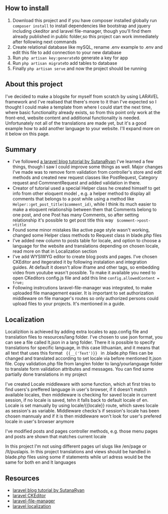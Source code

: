 ## How to install
<ol>
    <li> Download this project and if you have composer installed globally run
        <code>composer install</code> to install dependencies like bootstrap and jquery including ckeditor and laravel file-manager, though you'll find them already published in public folder,so this project can work immediately after following next commands</li>
    <li>Create relational database like mySQL, rename .env example to .env and edit this file to add connection to your new database</li>
    <li>Run <code>php artisan key:generate</code>to generate a key for app</li>
    <li>Run <code>php artisan migrate</code>to add tables to database</li>
    <li> Finally <code>php artisan serve</code> and now the project should be running
</ol>    
       

## About this project
<p> I've decided to make a blogsite for myself from scratch by using LARAVEL framework and I've realised that there's more to it than I've expected so I thought I could make a template from where I could start the next time, where basic functionality already exists, so from this point only work at the front-end, website content and additional functionality is needed. Unfortunately not all of the translations are made yet, but it's a good example how to add another language to your website. I'll expand more on it below on this page.</p>

## Summary 
<ul>
    <li>I've followed <a href="http://www.sutanaryan.com/2017/07/how-to-create-a-blog-with-laravel-5-part-1-file-structure-templating/">a laravel blog tutorial by SutanaRyan</a> I've learned a few things, though I saw I could improve some things as well. Major changes I've made was to remove form validation from controller's store and edit methods and created new request classes like PostRequest, Category request and CommnentRequest and added validation in there.
    <li>Creator of tutorial used a special Helper class he created himself to get info from other eloquent model , e.g. a helper method to display all comments that belongs to a post while using a method like <code>Helper::get_post_title($comment_id)</code>, while I think its much easier to make a eloquent relationship between them that Comments belong to one post, and one Post has many Comments, so after setting relationship it's possible to get post title this way <code> $comment->post->title </code> </li>
    <li>Found some minor mistakes like active page style wasn't working, changed some Helper class methods to Request class in blade.php files </li>
    <li>I've added new column to posts table for locale, and option to choose a language for the website and translations depending on chosen locale, read more on that in Localization section</li>
    <li>I've add WYSIWYG editor to create blog posts and pages. I've chosen CKEditor and itegerated it by following instalation and integration guides. At default it doesn't allow iframe and other tags, so embedding video from youtube wasn't possible. To make it available you need to open CKeditors config.js file and add this line <code>config.allowedContent = true;</code></li>
    <li>Following instrcutions laravel-file-manager was integrated, to make uploaded file management easier. It is important to set authorization middleware on file manager's routes so only authorized persons could upload files to your projects. It's mentioned in a guide. </li>
</ul>  

## Localization

<p>Localizition is achieved by adding extra locales to app.config file and translation files to resources/lang folder. I've chosen to use json format, you can see a file called lt.json in a lang folder. There it is possible to specify translations for specific language, in this case lithuanian, and it means that all text that uses this format <code> {{__('Text')}} </code>  in .blade.php files can be changed and translated according to set locale via before mentioned lt.json file. Copy validation.php file from lang/en folder to lang/yourlanguage folder to translate form validation attributes and messages. You can find some partially done translations in my project</p> 
<p>I've created Locale middleware with some function, which at first tries to find users's preffered language in user's browser, if it doesn't match available locales, then middleware is checking for saved locale in current session, if no locale is saved, tehn it falls back to default locale of en. Locale is set manually by using locale/{{locale}} route, which saves locale as session's as variable. Middleware checks's if session's locale has been chosen mannualy and if it is then middleware won't look for user's prefered locale in user's browser anymore</p>
<p>I've modified posts and pages controller methods, e.g. those menu pages and posts are shown that matches current locale
<p> In this project I'm not using different pages url slugs like /en/page or /lt/puslapis. In this project translations and views should be handled in blade.php files using some if statements while url adress would be the same for both en and lt languages 


## Resources
<ul>
<li><a href="http://www.sutanaryan.com/2017/07/how-to-create-a-blog-with-laravel-5-part-1-file-structure-templating/">laravel blog tutorial by SutanaRyan</a></li>
<li><a href="https://github.com/UniSharp/laravel-ckeditor">laravel CKEditor</a></li>
<li><a href="https://github.com/UniSharp/laravel-filemanager">laravel-file-manager</a></li>
<li><a href="https://laravel.com/docs/5.7/localization">laravel localization</a></li>
</ul>
